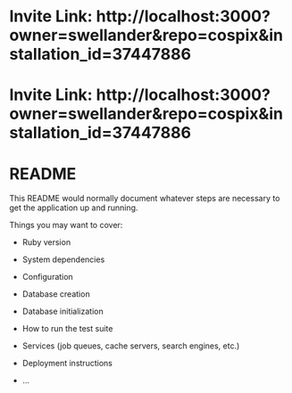 # Invite Link: http://localhost:3000?owner=swellander&repo=cospix&installation_id=37447886

# Invite Link: http://localhost:3000?owner=swellander&repo=cospix&installation_id=37447886

# README

This README would normally document whatever steps are necessary to get the
application up and running.

Things you may want to cover:

* Ruby version

* System dependencies

* Configuration

* Database creation

* Database initialization

* How to run the test suite

* Services (job queues, cache servers, search engines, etc.)

* Deployment instructions

* ...
